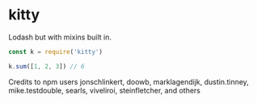 # kitty

Lodash but with mixins built in.

```javascript
const k = require('kitty')

k.sum([1, 2, 3]) // 6
```

Credits to npm users jonschlinkert, doowb, marklagendijk, dustin.tinney, mike.testdouble, searls, viveliroi, steinfletcher, and others